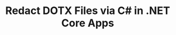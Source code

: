 ---
############################# Static ############################
layout: "autogen"
draft: false
path: "redaction/net/text/dotx"
otherformats: XLS XLT PPTM DOCM DOTX DOTM XLSM XLSX DOCX PPSX POTM PPTX  

############################# Head ############################
head_title: "Redact Sensitive Information from Documents via .NET Core"
head_description: "Apply text redaction using exact phrase or regular expression for documents of different formats"

############################# Header ############################
title: "Redact DOTX Files via C# in .NET Core Apps"
description: "Search & Replace Text in Office & OpenOffice Documents, Spreadsheets & Presentations as well as DOTX on Windows, Linux & macOS"

############################# SubMenu ############################
submenu:
    enable: true

############################# About ############################
about:
    enable: true
    title: "Document Redaction for .NET API"
    content: |
        A single format-independent interface for redacting sensitive and classified information from the PDF, Word, Excel, PowerPoint documents and images, including the ability to change metadata and remove comments. With GroupDocs.Redaction tool you can redact text and save redacted document in PDF, transforming all pages into raster images or keep the document in its original format for further editing.

############################# Steps ############################
steps:
    enable: true
    title_left: "Redact Exact Text from DOTX via C#"
    content_left: |
        [GroupDocs.Redaction](/redaction/net/) makes it easy for .NET developers to add DOTX file redaction feature with a few easy steps.

        *   Create an instance of [Redactor](https://apireference.groupdocs.com/redaction/net/groupdocs.redaction/redactor) class & load DOTX file
        *   Create an instance of [ExactPhraseRedaction](https://apireference.groupdocs.com/redaction/net/groupdocs.redaction.redactions/exactphraseredaction) class to find and replace the text
        *   Call [Redactor.Apply](https://apireference.groupdocs.com/redaction/net/groupdocs.redaction/redactor/methods/apply/index) method with object of ExactPhraseRedaction
        
    title_right: "Get Started with Redaction API"
    content_right: |
        Install from command line as ```nuget install GroupDocs.Redaction``` or via Package Manager Console of Visual Studio with ```Install-Package GroupDocs.Redaction```. 
        Alternatively, get the offline MSI installer or DLLs in a ZIP file from [downloads](https://downloads.groupdocs.com/redaction/net), and reference it in your project manually.  
        
    code: |
        ```cs
        using (Redactor redactor = new Redactor(@"sample.dotx"))
        {
        	redactor.Apply(new ExactPhraseRedaction("John Doe", new ReplacementOptions("[personal]")));
        	redactor.Save();
        }
        ```
        

demos:
    enable: true
        

about_formats:
    enable: true


more_formats:
    enable: true


back_to_top:
    enable: true
---